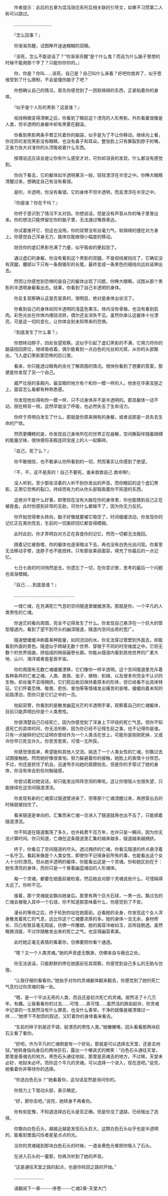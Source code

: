 <div class="read-content j_readContent" id="">
                <p>　　作者提示：此后的五章为混沌效应系列互相关联的引导文，如果不习惯第二人称可以跳过。<p>　　…………………………<p>　　『怎么回事？』<p>　　你渐渐苏醒，试图睁开迷迷糊糊的双眼。<p>　　『该死，怎么不能说话了？“你渐渐苏醒”是个什么鬼？而且为什么脑子里想的时候不能用那个字了？只能你你你的。』<p>　　你，你是？你叫……该死，自己是？自己叫什么来着？好吧你放弃了，似乎思维受到了什么限制，不会是撞伤脑子了吧？<p>　　你想确认自己的情况，首先你感觉到了一团软绵绵的东西，正紧贴着你的身体。<p>　　『似乎是个人形的黑影？这是谁？』<p>　　视线稍微变得清晰之后，你看到了眼前这个漂亮的人形黑影。外形看着很像是人类，但半透明的身躯中却有黑雾在翻滚。<p>　　你看到黑影两条手臂正托着你的脑袋，似乎是为了不让你移动。继续向上看，你诧异的发现黑影没有眼睛，也没有鼻子和耳朵。整张脸上只有撕裂到脖子的嘴，正奋力张大对准你的头顶吸收着什么东西。<p>　　按理说这应该会是让你有什么感受才对，可你却沮丧的发现，什么都没有感觉到。<p>　　你向下看去，它的躯体如半透明果冻一般，轻轻漂浮在半空之中。你睁大眼睛清醒过来，想确定自己有没有看错。<p>　　是的，半透明，你没有看错。它的身体不但半透明，而且漂浮在半空之中。<p>　　『你是谁？你在干吗？』<p>　　你终于意识到了情况不太对劲。你想说话，但是没有声音从你的嗓子里冒出来。你的想法只能停留在你的脑子里，无法通过嘴唇表达。<p>　　你试着推开它，但这也没用。你的双臂没有丝毫力气，软绵绵的撞在对方身上。你感觉自己浑身无力，肢体仅能做很小幅度的移动。<p>　　抱住你的虚幻黑影充满了力量，似乎吸收的更起劲了。<p>　　通过虚幻的身躯，你没有看到这个黑影的双腿。不是视线被挡住了，它确实没有双腿，腰部以下只有一条倒锥形的长尾，最终变成一条黑色的细线向远处延伸出去。<p>　　然而让你感觉到恐惧的是自己的躯体出现了问题，你睁大眼睛，试图从那个黑影的半透明身躯看出去。结果，你看到了自己半透明的身体。<p>　　你反复观察确认这是否是真的，很明显，绝对是身体出状况了。<p>　　你看到自己的身体如同半透明的浅蓝色果冻，体内没有骨骼，也没有看到肌肉。彩色光丝在你体内缠绕流转，偶尔还会消失不见。虽然你承认这躯体十分漂亮，可是这一切的变化，让你体会到未知带来的恐惧。<p>　　『到底发生了什么事？』<p>　　你想转动脖子，四处张望观察。这似乎引起了虚幻黑影的不满，它用力将你的脑袋扭回原位，继续吸收着。偶尔能看到一点白色的光丝和光斑，从你的头部飘出，飞入虚幻黑影那恐怖的巨口里。<p>　　看来，你只能透过眼角的余光了解周围的情况。很快你看到了想要的答案，那便是你发现了另一个自己。<p>　　威严壮丽的圣殿内，最显眼的地方有个和你一模一样的人。他坐在华美宝座之上，面容怎么看都有种熟悉感。<p>　　你发现他长得和你一模一样，只不过身体并不是半透明的。那具躯体一动不动，倒在椅背一侧，显然早就没了呼吸，也必然失去了生命活力。<p>　　你终于弄明白发生了什么，那就是你原来拥有的身躯，或者说那是一具失去生命的尸体。<p>　　然而更糟糕的是，你发现自己身体所在的世界正在崩解，空间撕裂伴随着磅礴的能量交锋，很快便将圣殿连同宝座上的人一起撕碎。<p>　　『自己，死了么？』<p>　　你不敢相信，也不敢承认你所看到的一切，然而事实让你感到了绝望。<p>　　『不，不，这不是真的！自己不要死，谁来救救自己.救命啊!』<p>　　没人听到，至少那些活着的人听不到你发出的声音。而你眼前的这个虚幻黑影，正用它恐怖的裂口，持续而有力的从你头部吸取着你不知道的东西。<p>　　这绝对不是什么好事，即使现在没有大脑在你的身体里，你也能猜到自己正在被吞食。此时你感到非常的无助，可你什么都做不了，因为你无力反抗。<p>　　你开始觉得晕头转向，脑子好像就要被它吸空了。时间缓缓流动，你发现你的记忆正在离你而去，生前的一切美好回忆都变得模糊。<p>　　此时此刻，你才弄明白对方正在吞食你的记忆，然而一切都无法挽回。<p>　　随着记忆被吞噬，你的躯体也逐渐暗淡下去，再也没有白色光丝闪现。你甚至无法移动手臂，连脖子也不能扭转。只有那张美丽面容，填充了你最后的一点记忆。<p>　　七日七夜的时间悄然逝去，你遗忘了一切，在你意识里，思考的最后一个问题也渐渐模糊。<p>　　『自己……到底是谁？』<p>　　…………………………………………<p>　　一缕亡魂，在充满死亡气息的空间隧道里缓缓游荡。那就是你，一个平凡的人类男性的亡魂。<p>　　你迷茫的看向周围，完全不记得发生了什么。你发现自己悬浮在一个巨大的管型隧道内，看到了望不到尽头的幽深隧道，隧道内空间出奇的宽广。<p>　　隧道壁缓缓冲刷着某种能量，如同流动的水。你无法穿过管壁到外面去，却能看到外面的景色。隧道似乎跨越无数个世界、穿梭于不同的时空维度之中。它将无数个的世界扭曲，拼组成的绚丽画卷长廊。你能从隧道内看到其他世界的广袤大地、山川、海洋或者是星辰宇宙。<p>　　你的周围有无数亡魂缓缓漂移，它们像你一样半透明。这个空间隧道里充斥着各种各样的亡者之魂，人类、兽族、虫子、植物、机械、以及很多你完全不认识的生物，却丝毫不显得拥挤。它们死后依旧保持着原本的形体，但已经看不出具体特征。它们怀着恐惧、敬畏、悲伤、害怕等等情绪发出痛苦的哀嚎，缓缓向着未知的前路漂泊，而你只是它们之中的一员。<p>　　抬起双臂，你看到的是散发幽蓝光芒的半透明手掌。观察着自己的亡魂躯体，目前只能弄明白你是个人类男性。<p>　　你很清楚自己已经死亡，因为你感觉到了浑身上下环绕的死亡气息。但你不知道死亡的具体时间，你无法判断，因为你已经不记得生前之事，也不记得你是谁。只有一点破碎的记忆证明你曾经作为一个人类活在世上。可能你是刚刚死掉，又或许你早已死去许久。你苦苦思索，可惜一无所获。<p>　　你感觉很孤单，希望能和其他人交流。挑选了一个人类女性的亡魂，你飘过去试图接触她。然而她好像很害怕，努力躲避着你的接触，她脸上的表情十分惊恐。不过，你还是抓住了机会。迅速甩手向她的肩膀拍去，但是你的手穿过了她的身体，你没有体会到任何触碰感。<p>　　你尝试着对她说话，却只能发出阵阵空洞的嘶吼。这让你很恼火也很失望，只能继续在这空间隧道漂流。<p>　　你发现有新的亡魂穿过隧道壁进来了，但等那个亡魂清醒过来，再想穿出去的时候就被挡住了。<p>　　看来隧道是单向的，汇集而来亡魂一旦进入了隧道就再也出不去了，只能顺着隧道漂流。<p>　　你不知道在隧道飘荡了多久，也许耗费千百万年，也许只是一瞬间，因为你无法计算时间。你只知道，亡魂在这条隧道里汇集的越来越多，隧道越来越拥挤。<p>　　终于，你看见了空间隧道的尽头。透过拥挤的亡魂，你看见隧道的终点悬浮着一名守卫。看起来像是个人类女性，即使你不记得身前所有的事，也能看出这个女人十分的漂亮。但从她半透明的躯体，你能看出这是一个灵魂。你和她区别在于：她有漂亮的身体，而你只是一个冒着幽蓝魂焰的人形魂体。<p>　　每一个灵魂，都要在她面前被检查。然后她会对那个灵魂说些什么，可惜隔得太远了。你听不见。<p>　　接着，那个灵魂就会飘向她身后。那里有两个巨大石球，一黑一白。飘过去的亡魂会被吸入其中一个石球。你不知道那意味着什么，你感觉到了不安。<p>　　漫长的等待之后，终于轮到你站在她面前。近看她的全身，你发现这个女人浑身散发着死亡的气息，远比你这个亡魂要浓厚的多。她的身体一览无余，身材修长、凹凸有致且毫无瑕疵，仿佛一件雕塑。她的面容冷峻如玉，且玲珑剔透。虽然略微消瘦，不过伴随散发出来的死亡之气，也显得幽容素美。<p>　　此时她正毫无表情的看着你，仿佛要把你看个通透。<p>　　“嗯？又一个人类灵魂。”她的声音虚无飘渺，仿佛来自与极远之处。<p>　　你无法说话，只能默默的停在她面前任其观察。你感觉到自己多么的无助与彷徨。<p>　　“让我仔细的看看你。”她抬手对你的灵魂躯体戳来戳去，你感觉到了她的死亡气息扫过你灵魂的每一处。<p>　　“嗯，是一个平淡无奇的人类，而且还是初次死亡的灵魂。居然活了十几万年，有趣。让我看看你的过去……可惜……真可惜……虽然活的跌宕起伏，你灵魂中记录的一生居然没有什么罪恶，也没什么善举。干净的就像是被清理过一样……”她停下不耐烦的叙述，又盯着你的身体看来看去。<p>　　“生前的样子到是还不错，挺漂亮的男性人类。”她撇撇嘴，回头看看那两块巨石又看了看你。<p>　　“好吧，作为平凡的亡魂倒是有一个好处。那就是可以选择去天堂，还是去地狱。”她转身指向身后的两块巨石，露出一个嘲讽式的微笑：“白色石头通往天堂，那里是善魂去的地方。黑色石头通往地狱，那里是恶魂去的地方。不过嘛，天堂未必好，地狱未必坏。而你这个平凡的灵魂，可以选择一个进入，现在选吧。”说完，她看着你并等待你的选择。<p>　　“你选白色石头？”她看着你，这句话显然是询问你的。<p>　　你努力上下晃动头部，表示确定。<p>　　“好，那你去吧。”说完，她转身不再看你。<p>　　你有些犹豫，不知道选择白石头是否正确。但是你没了退路，已经做出了选择。<p>　　你飘向白色石头，越接近越是发现石头巨大，这颗白色石头似乎也是半透明的，能看到里面闪烁者星星点点的光。<p>　　当你的灵魂碰到那块白色石头的时候，一道金黄色光晕把你吸入了石头。<p>　　在进入石头的一霎那，你再次听到了她的声音。<p>　　“这是通往天堂之路的起点，也是你轮回之路的开始。”<p>　　……………………<p>　　请翻阅下一章------序卷-----亡魂2章-天堂大门<p>　　<p> 
            </div>